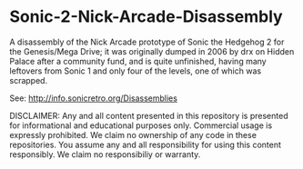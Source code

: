 # Sonic-2-Nick-Arcade-Disassembly
A disassembly of the Nick Arcade prototype of Sonic the Hedgehog 2 for the Genesis/Mega Drive; it was originally dumped in 2006 by drx on Hidden Palace after a community fund, and is quite unfinished, having many leftovers from Sonic 1 and only four of the levels, one of which was scrapped.

See: http://info.sonicretro.org/Disassemblies

DISCLAIMER: Any and all content presented in this repository is presented for informational and educational purposes only. Commercial usage is expressly prohibited. We claim no ownership of any code in these repositories. You assume any and all responsibility for using this content responsibly. We claim no responsibiliy or warranty.
